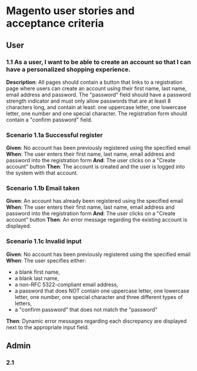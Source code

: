 # Magento user stories and acceptance criteria

## User

### 1.1 As a user, I want to be able to create an account so that I can have a personalized shopping experience.
**Description**: All pages should contain a button that links to a registration page where users can create an account using their first name, last name, email address and password. The "password" field should have a password strength indicator and must only allow passwords that are at least 8 characters long, and contain at least: one uppercase letter, one lowercase letter, one number and one special character. The registration form should contain a "confirm password" field.  
### Scenario 1.1a Successful register
**Given**: No account has been previously registered using the specified email  
**When**: The user enters their first name, last name, email address and password into the registration form
**And**: The user clicks on a "Create account" button
**Then**: The account is created and the user is logged into the system with that account.
### Scenario 1.1b Email taken
**Given**: An account has already been registered using the specified email  
**When**: The user enters their first name, last name, email address and password into the registration form
**And**: The user clicks on a "Create account" button
**Then**: An error message regarding the existing account is displayed.
### Scenario 1.1c Invalid input
**Given**: No account has been previously registered using the specified email  
**When**: The user specifies either:
* a blank first name, 
* a blank last name, 
* a non-RFC 5322-compliant email address, 
* a password that does NOT contain one uppercase letter, one lowercase letter, one number, one special character and three different types of letters,
* a "confirm password" that does not match the "password"  
  
**Then**: Dynamic error messages regarding each discrepancy are displayed next to the appropriate input field.



## Admin

### 2.1 